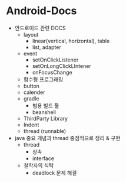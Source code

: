 # Android-Docs
- 안드로이드 관련 DOCS
  - layout
    - linear(vertical, horizontal), table
    - list, adapter
  - event
    - setOnClickListener
    - setOnLongClickLIntener
    - onFocusChange
  - 함수형 프로그래밍
  - button
  - calender
  - gradle
    - 범용 빌드 툴
    - beanshell
  - ThirdParty Library
  - Indent 
  - thread (runnable)
- java 중요 개념과 thread 중점적으로 정리 & 구현
  - thread
    - 상속
    - interface
  - 철학자의 식탁 
    - deadlock 문제 해결
